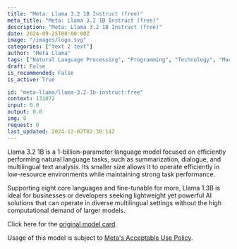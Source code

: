 ```yaml
---
title: "Meta: Llama 3.2 1B Instruct (free)"
meta_title: "Meta: Llama 3.2 1B Instruct (free)"
description: "Meta: Llama 3.2 1B Instruct (free)"
date: 2024-09-25T00:00:00Z
image: "/images/logo.svg"
categories: ["text 2 text"]
author: "Meta Llama"
tags: ["Natural Language Processing", "Programming", "Technology", "Machine Learning", "Data Science", "Free"]
draft: False
is_recommended: False
is_active: True

id: "meta-llama/llama-3.2-1b-instruct:free"
context: 131072
input: 0.0
output: 0.0
img: 0
request: 0
last_updated: 2024-12-02T02:30:14Z
---
```


Llama 3.2 1B is a 1-billion-parameter language model focused on efficiently performing natural language tasks, such as summarization, dialogue, and multilingual text analysis. Its smaller size allows it to operate efficiently in low-resource environments while maintaining strong task performance.

Supporting eight core languages and fine-tunable for more, Llama 1.3B is ideal for businesses or developers seeking lightweight yet powerful AI solutions that can operate in diverse multilingual settings without the high computational demand of larger models.

Click here for the [original model card](https://github.com/meta-llama/llama-models/blob/main/models/llama3_2/MODEL_CARD.md).

Usage of this model is subject to [Meta's Acceptable Use Policy](https://www.llama.com/llama3/use-policy/).

